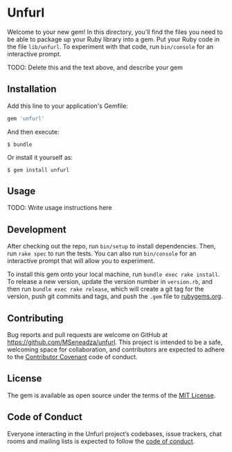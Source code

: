 # Unfurl

Welcome to your new gem! In this directory, you'll find the files you need to be able to package up your Ruby library into a gem. Put your Ruby code in the file `lib/unfurl`. To experiment with that code, run `bin/console` for an interactive prompt.

TODO: Delete this and the text above, and describe your gem

## Installation

Add this line to your application's Gemfile:

```ruby
gem 'unfurl'
```

And then execute:

    $ bundle

Or install it yourself as:

    $ gem install unfurl

## Usage

TODO: Write usage instructions here

## Development

After checking out the repo, run `bin/setup` to install dependencies. Then, run `rake spec` to run the tests. You can also run `bin/console` for an interactive prompt that will allow you to experiment.

To install this gem onto your local machine, run `bundle exec rake install`. To release a new version, update the version number in `version.rb`, and then run `bundle exec rake release`, which will create a git tag for the version, push git commits and tags, and push the `.gem` file to [rubygems.org](https://rubygems.org).

## Contributing

Bug reports and pull requests are welcome on GitHub at https://github.com/MSeneadza/unfurl. This project is intended to be a safe, welcoming space for collaboration, and contributors are expected to adhere to the [Contributor Covenant](http://contributor-covenant.org) code of conduct.

## License

The gem is available as open source under the terms of the [MIT License](http://opensource.org/licenses/MIT).

## Code of Conduct

Everyone interacting in the Unfurl project’s codebases, issue trackers, chat rooms and mailing lists is expected to follow the [code of conduct](https://github.com/[USERNAME]/unfurl/blob/master/CODE_OF_CONDUCT.md).
